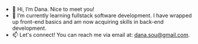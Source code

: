 - 👋 Hi, I’m Dana. Nice to meet you! 
- 🌱 I’m currently learning fullstack software development. I have wrapped up front-end basics and am now acquiring skills in back-end development. 
- 📫 Let's connect! You can reach me via email at: dana.sou@gmail.com.

<!---
danazsou/danazsou is a ✨ special ✨ repository because its `README.md` (this file) appears on your GitHub profile.
You can click the Preview link to take a look at your changes.
--->
